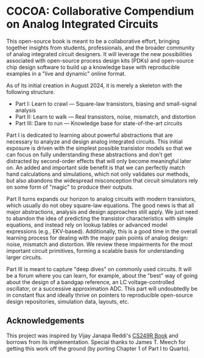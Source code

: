 # COCOA: Collaborative Compendium on Analog Integrated Circuits

This open-source book is meant to be a collaborative effort, bringing together insights from students, professionals, and the broader community of analog integrated circuit designers. It will leverage the new possibilities associated with open-source process design kits (PDKs) and open-source chip design software to build up a knowledge base with reproducible examples in a "live and dynamic" online format.

As of its initial creation in August 2024, it is merely a skeleton with the following structure. 

* Part I: Learn to crawl &mdash; Square-law transistors, biasing and small-signal analysis
* Part II: Learn to walk &mdash; Real transistors, noise, mismatch, and distortion
* Part III: Dare to run &mdash; Knowledge base for state-of-the-art circuits

Part I is dedicated to learning about powerful abstractions that are necessary to analyze and design analog integrated circuits. This initial exposure is driven with the simplest possible transistor models so that we can focus on fully understanding these abstractions and don't get distracted by second-order effects that will only become meaningful later on. An added and important side benefit is that we can perfectly match hand calculations and simulations, which not only validates our methods, but also abandons the widespread misconception that circuit simulators rely on some form of "magic" to produce their outputs.

Part II turns expands our horizon to analog circuits with modern transistors, which usually do not obey square-law equations. The good news is that all major abstractions, analysis and design approaches still apply. We just need to abandon the idea of predicting the transistor characteristics with simple equations, and instead rely on lookup tables or advanced model expressions (e.g., EKV-based). Additionally, this is a good time in the overall learning process for dealing with the major pain points of analog design: noise, mismatch and distortion. We review these impairments for the most important circuit primitives, forming a scalable basis for understanding larger circuits. 

Part III is meant to capture "deep dives" on commonly used circuits. It will be a forum where you can learn, for example, about the "best" way of going about the design of a bandgap reference, an LC voltage-controlled oscillator, or a successive approximation ADC. This part will undoubtedly be in constant flux and ideally thrive on pointers to reproducible open-source design repositories, simulation data, layouts, etc.

## Acknowledgements

This project was inspired by Vijay Janapa Reddi's [CS249R Book](https://github.com/harvard-edge/cs249r_book/tree/dev) and borrows from its implementation. Special thanks to James T. Meech for getting this work off the ground (by porting Chapter 1 of Part I to Quarto).